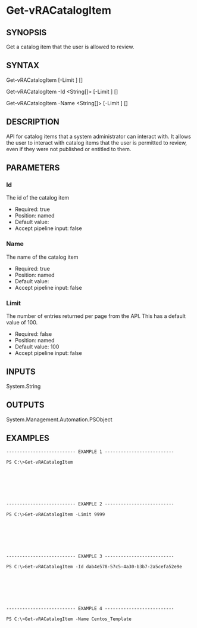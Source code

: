 # Get-vRACatalogItem

## SYNOPSIS
    
Get a catalog item that the user is allowed to review.

## SYNTAX
 Get-vRACatalogItem [-Limit <String>] [<CommonParameters>] Get-vRACatalogItem -Id <String[]> [-Limit <String>] [<CommonParameters>] Get-vRACatalogItem -Name <String[]> [-Limit <String>] [<CommonParameters>]    

## DESCRIPTION

API for catalog items that a system administrator can interact with. It allows the user to interact 
with catalog items that the user is permitted to review, even if they were not published or entitled to them.

## PARAMETERS


### Id

The id of the catalog item

* Required: true
* Position: named
* Default value: 
* Accept pipeline input: false

### Name

The name of the catalog item

* Required: true
* Position: named
* Default value: 
* Accept pipeline input: false

### Limit

The number of entries returned per page from the API. This has a default value of 100.

* Required: false
* Position: named
* Default value: 100
* Accept pipeline input: false

## INPUTS

System.String

## OUTPUTS

System.Management.Automation.PSObject

## EXAMPLES
```
-------------------------- EXAMPLE 1 --------------------------

PS C:\>Get-vRACatalogItem







-------------------------- EXAMPLE 2 --------------------------

PS C:\>Get-vRACatalogItem -Limit 9999







-------------------------- EXAMPLE 3 --------------------------

PS C:\>Get-vRACatalogItem -Id dab4e578-57c5-4a30-b3b7-2a5cefa52e9e







-------------------------- EXAMPLE 4 --------------------------

PS C:\>Get-vRACatalogItem -Name Centos_Template
```

